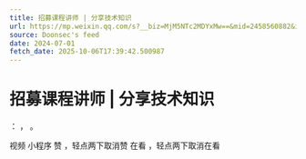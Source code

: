 ```yaml
---
title: 招募课程讲师 | 分享技术知识
url: https://mp.weixin.qq.com/s?__biz=MjM5NTc2MDYxMw==&mid=2458560882&idx=2&sn=466ffaa1a5262ace8b6be351322a9196
source: Doonsec's feed
date: 2024-07-01
fetch_date: 2025-10-06T17:39:42.500987
---
```


# 招募课程讲师 | 分享技术知识

：
，
。

视频
小程序
赞
，轻点两下取消赞
在看
，轻点两下取消在看